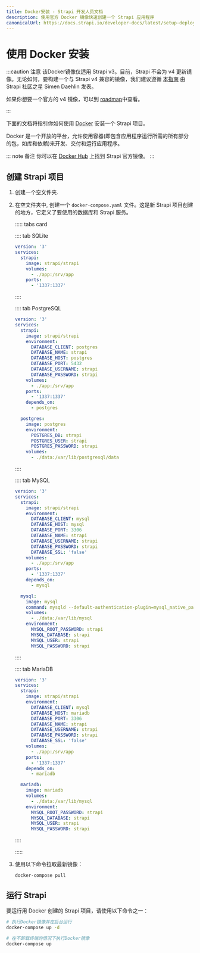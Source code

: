 ```yaml
---
title: Docker安装 - Strapi 开发人员文档
description: 使用官方 Docker 镜像快速创建一个 Strapi 应用程序
canonicalUrl: https://docs.strapi.io/developer-docs/latest/setup-deployment-guides/installation/docker.html
---
```


# 使用 Docker 安装

:::caution 注意
该Docker镜像仅适用 Strapi v3。目前，Strapi 不会为 v4 更新镜像。无论如何，要构建一个与 Strapi v4 兼容的镜像，我们建议遵循 [本指南](https://blog.dehlin.dev/docker-with-strapi-v4) 由 Strapi 社区之星 Simen Daehlin 发表。

如果你想要一个官方的 v4 镜像，可以到 [roadmap](https://feedback.strapi.io/developer-experience)中查看。

:::

下面的文档将指引你如何使用 [Docker](https://www.docker.com/) 安装一个 Strapi 项目。


Docker 是一个开放的平台，允许使用容器(即包含应用程序运行所需的所有部分的包，如库和依赖)来开发、交付和运行应用程序。

::: note 备注
你可以在 [Docker Hub](https://hub.docker.com/r/strapi/strapi) 上找到 Strapi 官方镜像。
:::

## 创建 Strapi 项目

1. 创建一个空文件夹.
2. 在空文件夹中, 创建一个 `docker-compose.yaml` 文件。这是新 Strapi 项目创建的地方，它定义了要使用的数据库和 Strapi 服务。

    ::::: tabs card

    :::: tab SQLite

    ```yaml
    version: '3'
    services:
      strapi:
        image: strapi/strapi
        volumes:
          - ./app:/srv/app
        ports:
          - '1337:1337'
    ```

    ::::

    :::: tab PostgreSQL

    ```yaml
    version: '3'
    services:
      strapi:
        image: strapi/strapi
        environment:
          DATABASE_CLIENT: postgres
          DATABASE_NAME: strapi
          DATABASE_HOST: postgres
          DATABASE_PORT: 5432
          DATABASE_USERNAME: strapi
          DATABASE_PASSWORD: strapi
        volumes:
          - ./app:/srv/app
        ports:
          - '1337:1337'
        depends_on:
          - postgres

      postgres:
        image: postgres
        environment:
          POSTGRES_DB: strapi
          POSTGRES_USER: strapi
          POSTGRES_PASSWORD: strapi
        volumes:
          - ./data:/var/lib/postgresql/data
    ```

    ::::

    :::: tab MySQL

    ```yaml
    version: '3'
    services:
      strapi:
        image: strapi/strapi
        environment:
          DATABASE_CLIENT: mysql
          DATABASE_HOST: mysql
          DATABASE_PORT: 3306
          DATABASE_NAME: strapi
          DATABASE_USERNAME: strapi
          DATABASE_PASSWORD: strapi
          DATABASE_SSL: 'false'
        volumes:
          - ./app:/srv/app
        ports:
          - '1337:1337'
        depends_on:
          - mysql

      mysql:
        image: mysql
        command: mysqld --default-authentication-plugin=mysql_native_password
        volumes:
          - ./data:/var/lib/mysql
        environment:
          MYSQL_ROOT_PASSWORD: strapi
          MYSQL_DATABASE: strapi
          MYSQL_USER: strapi
          MYSQL_PASSWORD: strapi
    ```

    ::::

    :::: tab MariaDB

    ```yaml
    version: '3'
    services:
      strapi:
        image: strapi/strapi
        environment:
          DATABASE_CLIENT: mysql
          DATABASE_HOST: mariadb
          DATABASE_PORT: 3306
          DATABASE_NAME: strapi
          DATABASE_USERNAME: strapi
          DATABASE_PASSWORD: strapi
          DATABASE_SSL: 'false'
        volumes:
          - ./app:/srv/app
        ports:
          - '1337:1337'
        depends_on:
          - mariadb

      mariadb:
        image: mariadb
        volumes:
          - ./data:/var/lib/mysql
        environment:
          MYSQL_ROOT_PASSWORD: strapi
          MYSQL_DATABASE: strapi
          MYSQL_USER: strapi
          MYSQL_PASSWORD: strapi
    ```

    ::::

    :::::

3. 使用以下命令拉取最新镜像：
 
    ```
    docker-compose pull
    ```

## 运行 Strapi

要运行用 Docker 创建的 Strapi 项目，请使用以下命令之一：

```bash
# 执行Docker镜像并在后台运行
docker-compose up -d

# 在不卸载终端的情况下执行Docker镜像
docker-compose up
```
